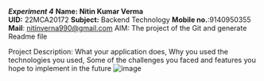 ***Experiment 4***
**Name: Nitin Kumar Verma**            
**UID:** 22MCA20172
**Subject:** Backend Technology
**Mobile no.**:9140950355
**Mail**: nitinverna990@gmail.com
AIM: The project of the Git and generate Readme file

Project Description: 
What your application does,
Why you used the technologies you used,
Some of the challenges you faced and features you hope to implement in the future
![image](https://github.com/Nitinverna/nitin/assets/118727410/05e84d05-f53c-4cb6-8d1b-3ce35717ee05)


